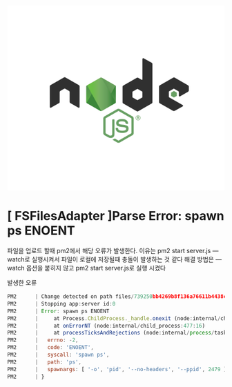 ![](/study/assets/thumbnail_node.png)

# [ FSFilesAdapter ]Parse Error: spawn ps ENOENT

파일을 업로드 할때 pm2에서 해당 오류가 발생한다.
이유는 pm2 start server.js —watch로 실행시켜서 파일이 로컬에 저장될때 충돌이 발생하는 것 같다
해결 방법은 —watch 옵션을 붙히지 않고 pm2 start server.js로 실행 시켰다

발생한 오류

```js
PM2      | Change detected on path files/739250bb4269b8f136a76611b4438c85_image.png for app server - restarting
PM2      | Stopping app:server id:0
PM2      | Error: spawn ps ENOENT
PM2      |     at Process.ChildProcess._handle.onexit (node:internal/child_process:282:19)
PM2      |     at onErrorNT (node:internal/child_process:477:16)
PM2      |     at processTicksAndRejections (node:internal/process/task_queues:83:21) {
PM2      |   errno: -2,
PM2      |   code: 'ENOENT',
PM2      |   syscall: 'spawn ps',
PM2      |   path: 'ps',
PM2      |   spawnargs: [ '-o', 'pid', '--no-headers', '--ppid', 2479 ]
PM2      | }
```
